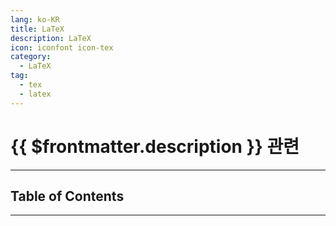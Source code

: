 ```yaml
---
lang: ko-KR
title: LaTeX
description: LaTeX
icon: iconfont icon-tex
category:
  - LaTeX
tag:
  - tex
  - latex
---
```


# {{ $frontmatter.description }} 관련

<ShieldsGroup logos="latex"/>

---

## Table of Contents

<ToCLocal basePath="/programming/latex/" />

---

<TagLinks />